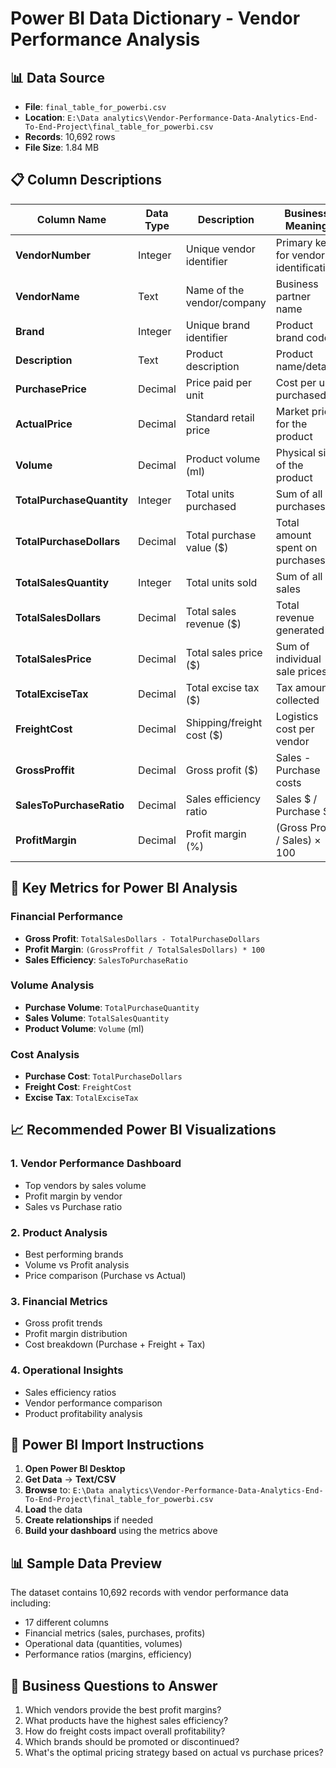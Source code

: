 # Power BI Data Dictionary - Vendor Performance Analysis

## 📊 Data Source
- **File**: `final_table_for_powerbi.csv`
- **Location**: `E:\Data analytics\Vendor-Performance-Data-Analytics-End-To-End-Project\final_table_for_powerbi.csv`
- **Records**: 10,692 rows
- **File Size**: 1.84 MB

## 📋 Column Descriptions

| Column Name | Data Type | Description | Business Meaning |
|-------------|-----------|-------------|------------------|
| **VendorNumber** | Integer | Unique vendor identifier | Primary key for vendor identification |
| **VendorName** | Text | Name of the vendor/company | Business partner name |
| **Brand** | Integer | Unique brand identifier | Product brand code |
| **Description** | Text | Product description | Product name/details |
| **PurchasePrice** | Decimal | Price paid per unit | Cost per unit purchased |
| **ActualPrice** | Decimal | Standard retail price | Market price for the product |
| **Volume** | Decimal | Product volume (ml) | Physical size of the product |
| **TotalPurchaseQuantity** | Integer | Total units purchased | Sum of all purchases |
| **TotalPurchaseDollars** | Decimal | Total purchase value ($) | Total amount spent on purchases |
| **TotalSalesQuantity** | Integer | Total units sold | Sum of all sales |
| **TotalSalesDollars** | Decimal | Total sales revenue ($) | Total revenue generated |
| **TotalSalesPrice** | Decimal | Total sales price ($) | Sum of individual sale prices |
| **TotalExciseTax** | Decimal | Total excise tax ($) | Tax amount collected |
| **FreightCost** | Decimal | Shipping/freight cost ($) | Logistics cost per vendor |
| **GrossProffit** | Decimal | Gross profit ($) | Sales - Purchase costs |
| **SalesToPurchaseRatio** | Decimal | Sales efficiency ratio | Sales $ / Purchase $ |
| **ProfitMargin** | Decimal | Profit margin (%) | (Gross Profit / Sales) × 100 |

## 🎯 Key Metrics for Power BI Analysis

### **Financial Performance**
- **Gross Profit**: `TotalSalesDollars - TotalPurchaseDollars`
- **Profit Margin**: `(GrossProffit / TotalSalesDollars) * 100`
- **Sales Efficiency**: `SalesToPurchaseRatio`

### **Volume Analysis**
- **Purchase Volume**: `TotalPurchaseQuantity`
- **Sales Volume**: `TotalSalesQuantity`
- **Product Volume**: `Volume` (ml)

### **Cost Analysis**
- **Purchase Cost**: `TotalPurchaseDollars`
- **Freight Cost**: `FreightCost`
- **Excise Tax**: `TotalExciseTax`

## 📈 Recommended Power BI Visualizations

### **1. Vendor Performance Dashboard**
- Top vendors by sales volume
- Profit margin by vendor
- Sales vs Purchase ratio

### **2. Product Analysis**
- Best performing brands
- Volume vs Profit analysis
- Price comparison (Purchase vs Actual)

### **3. Financial Metrics**
- Gross profit trends
- Profit margin distribution
- Cost breakdown (Purchase + Freight + Tax)

### **4. Operational Insights**
- Sales efficiency ratios
- Vendor performance comparison
- Product profitability analysis

## 🔧 Power BI Import Instructions

1. **Open Power BI Desktop**
2. **Get Data** → **Text/CSV**
3. **Browse** to: `E:\Data analytics\Vendor-Performance-Data-Analytics-End-To-End-Project\final_table_for_powerbi.csv`
4. **Load** the data
5. **Create relationships** if needed
6. **Build your dashboard** using the metrics above

## 📊 Sample Data Preview
The dataset contains 10,692 records with vendor performance data including:
- 17 different columns
- Financial metrics (sales, purchases, profits)
- Operational data (quantities, volumes)
- Performance ratios (margins, efficiency)

## 🎯 Business Questions to Answer
1. Which vendors provide the best profit margins?
2. What products have the highest sales efficiency?
3. How do freight costs impact overall profitability?
4. Which brands should be promoted or discontinued?
5. What's the optimal pricing strategy based on actual vs purchase prices?
